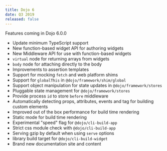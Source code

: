 ```yaml
---
title: Dojo 6
date: Q3 2019
released: false
---
```


Features coming in Dojo 6.0.0

- Update minimum TypeScript support
- New function-based widget API for authoring widgets
- New Middleware API for use with function-based widgets
- `virtual` node for returning arrays from widgets
- `body` node for attaching directly to the body
- Improvements to assertion templates
- Support for mocking `fetch` and web platform shims
- Support for `globalThis` in `@dojo/framework/shim/global`
- Support object manipulation for state updates in `@dojo/framework/stores`
- Pluggable state management for `@dojo/framework/stores`
- Provide process `id` to store `before` middleware
- Automatically detecting props, attributes, events and tag for building custom elements
- Improved out of the box performance for build time rendering
- Static mode for build time rendering
- Experimental "speed" flag for `@dojo/cli-build-app`
- Strict css module check with `@dojo/cli-build-app`
- Serving gzip by default when using `serve` options 
- library build target for `@dojo/cli-build-widget`
- Brand new documentation site and content